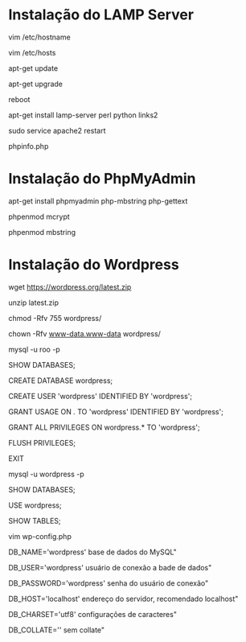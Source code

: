 # Instalação do LAMP Server

vim /etc/hostname

vim /etc/hosts

apt-get update

apt-get upgrade

reboot

apt-get install lamp-server perl python links2

sudo service apache2 restart

phpinfo.php
<?php phpinfo(); ?>

# Instalação do PhpMyAdmin

apt-get install phpmyadmin php-mbstring php-gettext

phpenmod mcrypt

phpenmod mbstring

# Instalação do Wordpress

wget https://wordpress.org/latest.zip

unzip latest.zip

chmod -Rfv 755 wordpress/

chown -Rfv www-data.www-data wordpress/

mysql -u roo -p

SHOW DATABASES;

CREATE DATABASE wordpress;

CREATE USER 'wordpress' IDENTIFIED BY 'wordpress';

GRANT USAGE ON *.* TO 'wordpress' IDENTIFIED BY 'wordpress';

GRANT ALL PRIVILEGES ON wordpress.* TO 'wordpress';

FLUSH PRIVILEGES;

EXIT

mysql -u wordpress -p

SHOW DATABASES;

USE wordpress;

SHOW TABLES;

vim wp-config.php

DB_NAME='wordpress'       base de dados do MySQL"

DB_USER='wordpress'       usuário de conexão a bade de dados"

DB_PASSWORD='wordpress'   senha do usuário de conexão"

DB_HOST='localhost'       endereço do servidor, recomendado localhost"

DB_CHARSET='utf8'         configurações de caracteres"

DB_COLLATE=''             sem collate"
